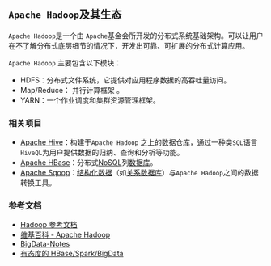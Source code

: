 ## `Apache Hadoop`及其生态

`Apache Hadoop`是一个由 `Apache`基金会所开发的分布式系统基础架构。可以让用户在不了解分布式底层细节的情况下，开发出可靠、可扩展的分布式计算应用。

`Apache Hadoop` 主要包含以下模块：

- HDFS：分布式文件系统，它提供对应用程序数据的高吞吐量访问。
- Map/Reduce： 并行计算框架 。
- YARN：一个作业调度和集群资源管理框架。

### 相关项目

-  [Apache Hive](https://zh.wikipedia.org/wiki/Apache_Hive)：构建于`Apache Hadoop` 之上的数据仓库，通过一种类`SQL`语言`HiveQL`为用户提供数据的归纳、查询和分析等功能。
-  [Apache HBase](https://zh.wikipedia.org/wiki/Apache_HBase)：分布式[NoSQL](https://zh.wikipedia.org/wiki/NoSQL)列[数据库](https://zh.wikipedia.org/wiki/数据库)。 
-  [Apache Sqoop](https://zh.wikipedia.org/w/index.php?title=Apache_Sqoop&action=edit&redlink=1)：[结构化数据](https://zh.wikipedia.org/wiki/结构化数据)（如[关系数据库](https://zh.wikipedia.org/wiki/关系数据库)）与`Apache Hadoop`之间的数据转换工具。 


### 参考文档

- [Hadoop 参考文档](https://waylau.com/about-hadoop/)
- [维基百科  - Apache Hadoop]( https://zh.wikipedia.org/wiki/Apache_Hadoop)
- [BigData-Notes](https://github.com/heibaiying/BigData-Notes)
- [有态度的 HBase/Spark/BigData](http://hbasefly.com/)